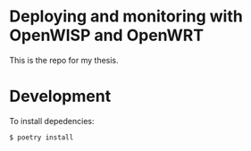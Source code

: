 # Deploying and monitoring with OpenWISP and OpenWRT
This is the repo for my thesis.

# Development
To install depedencies:
```bash
$ poetry install
```
